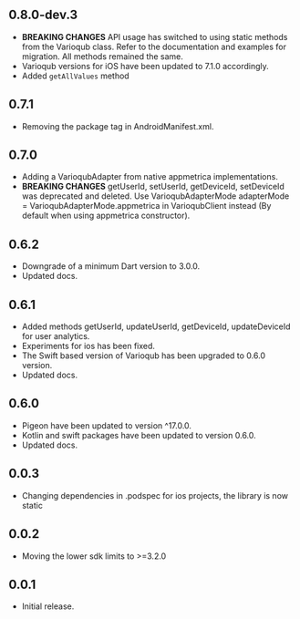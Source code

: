 ## 0.8.0-dev.3

- **BREAKING CHANGES** API usage has switched to using static methods from the Varioqub class. Refer to the documentation and examples for migration. All methods remained the same.
- Varioqub versions for iOS have been updated to 7.1.0 accordingly.
- Added `getAllValues` method

## 0.7.1

- Removing the package tag in AndroidManifest.xml.

## 0.7.0

- Adding a VarioqubAdapter from native appmetrica implementations.
- **BREAKING CHANGES** getUserId, setUserId, getDeviceId, setDeviceId was deprecated and deleted. Use VarioqubAdapterMode adapterMode = VarioqubAdapterMode.appmetrica in VarioqubClient instead (By default when using appmetrica constructor).

## 0.6.2

- Downgrade of a minimum Dart version to 3.0.0.
- Updated docs.

## 0.6.1

- Added methods getUserId, updateUserId, getDeviceId, updateDeviceId for user analytics.
- Experiments for ios has been fixed.
- The Swift based version of Varioqub has been upgraded to 0.6.0 version.
- Updated docs.

## 0.6.0

- Pigeon have been updated to version ^17.0.0.
- Kotlin and swift packages have been updated to version 0.6.0.
- Updated docs.

## 0.0.3

- Changing dependencies in .podspec for ios projects, the library is now static

## 0.0.2

- Moving the lower sdk limits to >=3.2.0

## 0.0.1

- Initial release.
